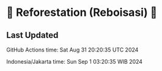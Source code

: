 
# 🌳 Reforestation (Reboisasi) 🌲

## Last Updated

GitHub Actions time: Sat Aug 31 20:20:35 UTC 2024

Indonesia/Jakarta time: Sun Sep  1 03:20:35 WIB 2024
